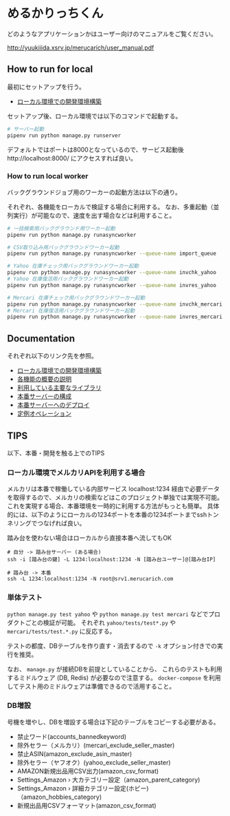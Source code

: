 # めるかりっちくん

どのようなアプリケーションかはユーザー向けのマニュアルをご覧ください。

http://yuukiiida.xsrv.jp/merucarich/user_manual.pdf


## How to run for local

最初にセットアップを行う。

- [ローカル環境での開発環境構築](documents/local.md)

セットアップ後、ローカル環境では以下のコマンドで起動する。 

```bash
# サーバー起動
pipenv run python manage.py runserver
```

デフォルトではポートは8000となっているので、サービス起動後  http://localhost:8000/ にアクセスすれば良い。


### How to run local worker

バックグラウンドジョブ用のワーカーの起動方法は以下の通り。

それぞれ、各機能をローカルで検証する場合に利用する。
なお、多重起動（並列実行）が可能なので、速度を出す場合などは利用すること。

```bash
# 一括検索用バックグラウンド用ワーカー起動
pipenv run python manage.py runasyncworker

# CSV取り込み用バックグラウンドワーカー起動
pipenv run python manage.py runasyncworker --queue-name import_queue

# Yahoo 在庫チェック用バックグラウンドワーカー起動
pipenv run python manage.py runasyncworker --queue-name invchk_yahoo
# Yahoo 在庫復活用バックグラウンドワーカー起動
pipenv run python manage.py runasyncworker --queue-name invres_yahoo

# Mercari 在庫チェック用バックグラウンドワーカー起動
pipenv run python manage.py runasyncworker --queue-name invchk_mercari
# Mercari 在庫復活用バックグラウンドワーカー起動
pipenv run python manage.py runasyncworker --queue-name invres_mercari
```

## Documentation

それぞれ以下のリンク先を参照。

- [ローカル環境での開発環境構築](documents/local.md)
- [各機能の概要の説明](documents/features.md)
- [利用している主要なライブラリ](documents/libraries.md)
- [本番サーバーの構成](documents/environment.md)
- [本番サーバーへのデプロイ](documents/deploy.md)
- [定例オペレーション](documents/operation.md)


## TIPS

以下、本番・開発を触る上でのTIPS


### ローカル環境でメルカリAPIを利用する場合

メルカリは本番で稼働している内部サービス localhost:1234 経由で必要データを取得するので、メルカリの検索などはこのプロジェクト単独では実現不可能。
これを実現する場合、本番環境を一時的に利用する方法がもっとも簡単。
具体的には、以下のようにローカルの1234ポートを本番の1234ポートまでsshトンネリングでつなげれば良い。

踏み台を使わない場合はローカルから直接本番へ流してもOK

```
# 自分 -> 踏み台サーバー (ある場合)
ssh -i [踏み台の鍵] -L 1234:localhost:1234 -N [踏み台ユーザー]@[踏み台IP]

# 踏み台 -> 本番
ssh -L 1234:localhost:1234 -N root@srv1.merucarich.com
```


### 単体テスト

`python manage.py test yahoo` や `python manage.py test mercari` などでプロダクトごとの検証が可能。
それぞれ `yahoo/tests/test*.py` や `mercari/tests/test.*.py` に反応する。

テストの都度、DBテーブルを作り直す・消去するので `-k` オプション付きでの実行を推奨。

なお、 `manage.py` が接続DBを前提としていることから、 これらのテストも利用するミドルウェア (DB, Redis) が必要なので注意する。 
`docker-compose` を利用してテスト用のミドルウェアは準備できるので活用すること。


### DB増設

号機を増やし、DBを増設する場合は下記のテーブルをコピーする必要がある。

- 禁止ワード(accounts_bannedkeyword)
- 除外セラー（メルカリ）(mercari_exclude_seller_master)
- 禁止ASIN(amazon_exclude_asin_master)
- 除外セラー（ヤフオク）(yahoo_exclude_seller_master)
- AMAZON新規出品用CSV出力(amazon_csv_format)
- Settings_Amazon › 大カテゴリー設定（amazon_parent_category)
- Settings_Amazon › 詳細カテゴリー設定(ホビー)（amazon_hobbies_category)
- 新規出品用CSVフォーマット(amazon_csv_format)

